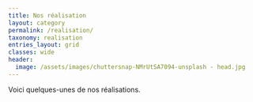 ```yaml
---
title: Nos réalisation
layout: category
permalink: /realisation/
taxonomy: realisation
entries_layout: grid
classes: wide
header:
  image: /assets/images/chuttersnap-NMrUtSA7094-unsplash - head.jpg
---
```


Voici quelques-unes de nos réalisations.